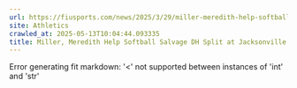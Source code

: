 ```yaml
---
url: https://fiusports.com/news/2025/3/29/miller-meredith-help-softball-salvage-dh-split-at-jacksonville-state.aspx
site: Athletics
crawled_at: 2025-05-13T10:04:44.093335
title: Miller, Meredith Help Softball Salvage DH Split at Jacksonville State - FIU Athletics
---
```


Error generating fit markdown: '<' not supported between instances of 'int' and 'str'
